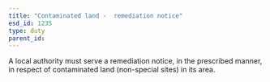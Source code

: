 ```yaml
---
title: "Contaminated land -  remediation notice"
esd_id: 1235
type: duty
parent_id:  
---
```


A local authority must serve a remediation notice, in the prescribed manner, in respect of contaminated land (non-special sites) in its area.

